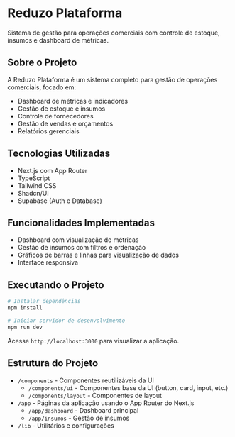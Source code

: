 # Reduzo Plataforma

Sistema de gestão para operações comerciais com controle de estoque, insumos e dashboard de métricas.

## Sobre o Projeto

A Reduzo Plataforma é um sistema completo para gestão de operações comerciais, focado em:

- Dashboard de métricas e indicadores
- Gestão de estoque e insumos
- Controle de fornecedores
- Gestão de vendas e orçamentos
- Relatórios gerenciais

## Tecnologias Utilizadas

- Next.js com App Router
- TypeScript
- Tailwind CSS
- Shadcn/UI
- Supabase (Auth e Database)

## Funcionalidades Implementadas

- Dashboard com visualização de métricas
- Gestão de insumos com filtros e ordenação
- Gráficos de barras e linhas para visualização de dados
- Interface responsiva

## Executando o Projeto

```bash
# Instalar dependências
npm install

# Iniciar servidor de desenvolvimento
npm run dev
```

Acesse `http://localhost:3000` para visualizar a aplicação.

## Estrutura do Projeto

- `/components` - Componentes reutilizáveis da UI
  - `/components/ui` - Componentes base da UI (button, card, input, etc.)
  - `/components/layout` - Componentes de layout
- `/app` - Páginas da aplicação usando o App Router do Next.js
  - `/app/dashboard` - Dashboard principal
  - `/app/insumos` - Gestão de insumos
- `/lib` - Utilitários e configurações